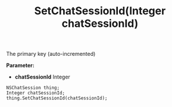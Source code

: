 ﻿---
uid: crmscript_ref_NSChatSession_SetChatSessionId
title: SetChatSessionId(Integer chatSessionId)
intellisense: NSChatSession.SetChatSessionId
keywords: NSChatSession, GetChatSessionId
so.topic: reference
---

The primary key (auto-incremented)

**Parameter:** 
 - **chatSessionId** Integer

```crmscript
NSChatSession thing;
Integer chatSessionId;
thing.SetChatSessionId(chatSessionId);
```

